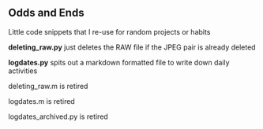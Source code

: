 ## Odds and Ends

Little code snippets that I re-use for random projects or habits

**deleting_raw.py** just deletes the RAW file if the JPEG pair is already deleted

**logdates.py** spits out a markdown formatted file to write down daily activities


deleting_raw.m is retired

logdates.m is retired

logdates_archived.py is retired

